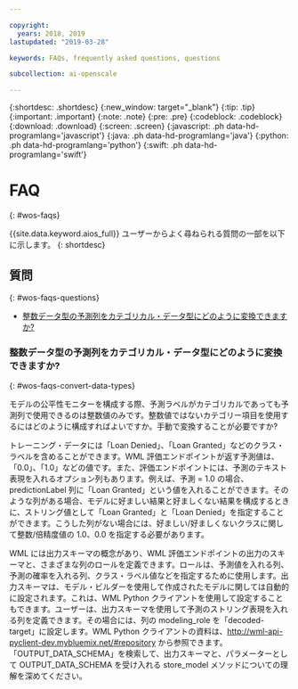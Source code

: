 ```yaml
---

copyright:
  years: 2018, 2019
lastupdated: "2019-03-28"

keywords: FAQs, frequently asked questions, questions

subcollection: ai-openscale

---
```


{:shortdesc: .shortdesc}
{:new_window: target="_blank"}
{:tip: .tip}
{:important: .important}
{:note: .note}
{:pre: .pre}
{:codeblock: .codeblock}
{:download: .download}
{:screen: .screen}
{:javascript: .ph data-hd-programlang='javascript'}
{:java: .ph data-hd-programlang='java'}
{:python: .ph data-hd-programlang='python'}
{:swift: .ph data-hd-programlang='swift'}

# FAQ
{: #wos-faqs}

{{site.data.keyword.aios_full}} ユーザーからよく尋ねられる質問の一部を以下に示します。
{: shortdesc}

## 質問
{: #wos-faqs-questions}

- [整数データ型の予測列をカテゴリカル・データ型にどのように変換できますか?](#wos-faqs-convert-data-types)

### 整数データ型の予測列をカテゴリカル・データ型にどのように変換できますか?
{: #wos-faqs-convert-data-types}

モデルの公平性モニターを構成する際、予測ラベルがカテゴリカルであっても予測列で使用できるのは整数値のみです。整数値ではないカテゴリー項目を使用するにはどのように構成すればよいですか。手動で変換することが必要ですか? 

トレーニング・データには「Loan Denied」、「Loan Granted」などのクラス・ラベルを含めることができます。WML 評価エンドポイントが返す予測値は、「0.0」、「1.0」などの値です。また、評価エンドポイントには、予測のテキスト表現を入れるオプション列もあります。例えば、予測 = 1.0 の場合、predictionLabel 列に「Loan Granted」という値を入れることができます。そのような列がある場合、モデルに好ましい結果と好ましくない結果を構成するときに、ストリング値として「Loan Granted」と「Loan Denied」を指定することができます。こうした列がない場合には、好ましい/好ましくないクラスに関して整数/倍精度値の 1.0、0.0 を指定する必要があります。

WML には出力スキーマの概念があり、WML 評価エンドポイントの出力のスキーマと、さまざまな列のロールを定義できます。ロールは、予測値を入れる列、予測の確率を入れる列、クラス・ラベル値などを指定するために使用します。出力スキーマは、モデル・ビルダーを使用して作成されたモデルに関しては自動的に設定されます。これは、WML Python クライアントを使用して設定することもできます。ユーザーは、出力スキーマを使用して予測のストリング表現を入れる列を定義できます。その場合には、列の modeling_role を「decoded-target」に設定します。WML Python クライアントの資料は、http://wml-api-pyclient-dev.mybluemix.net/#repository から参照できます。「OUTPUT_DATA_SCHEMA」を検索して、出力スキーマと、パラメーターとして OUTPUT_DATA_SCHEMA を受け入れる store_model メソッドについての理解を深めてください。



